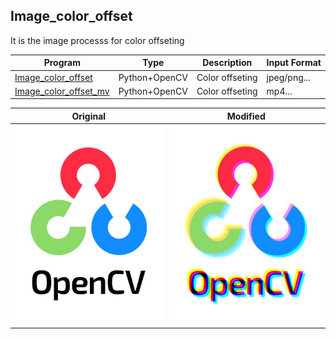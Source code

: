 Image_color_offset
-
It is the image processs for color offseting

| Program | Type | Description | Input Format |
|-------|-------|-------|-------|
| [Image_color_offset](https://github.com/JIK-JHONG/side_project/blob/main/Image_color_offset/Image_color_offset.py) | Python+OpenCV | Color offseting | jpeg/png...|
| [Image_color_offset_mv](https://github.com/JIK-JHONG/side_project/blob/main/Image_color_offset/Image_color_offset_mv.py) | Python+OpenCV | Color offseting | mp4...|


| Original | Modified |
|-------|-------|
| ![Original](https://github.com/JIK-JHONG/side_project/blob/main/Image_color_offset/OpenCV_logo_black2.jpeg) | ![Original](https://github.com/JIK-JHONG/side_project/blob/main/Image_color_offset/OpenCV_logo_black2_modifed.jpeg) |
